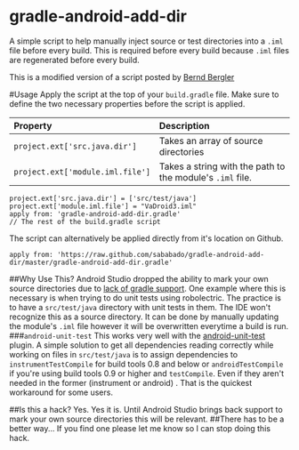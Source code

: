 gradle-android-add-dir
======================

A simple script to help manually inject source or test directories into a `.iml` file before every build. This is required before every build because `.iml` files are regenerated before every build.

This is a modified version of a script posted by [Bernd Bergler](https://groups.google.com/forum/#!msg/adt-dev/v0AluPBcoy0/KXR7oOmRQZIJ)

#Usage
Apply the script at the top of your `build.gradle` file. Make sure to define the two necessary properties before the script is applied.

| Property | Description |
|:---------|:------------|
| `project.ext['src.java.dir']` | Takes an array of source directories |
| `project.ext['module.iml.file']` | Takes a string with the path to the module's `.iml` file. |
	
    project.ext['src.java.dir'] = ['src/test/java']
    project.ext['module.iml.file'] = "VaDroid3.iml"
    apply from: 'gradle-android-add-dir.gradle'
	// The rest of the build.gradle script
	
The script can alternatively be applied directly from it's location on Github.

	apply from: 'https://raw.github.com/sababado/gradle-android-add-dir/master/gradle-android-add-dir.gradle'

##Why Use This?
Android Studio dropped the ability to mark your own source directories due to [lack of gradle support](https://groups.google.com/forum/#!msg/adt-dev/v0AluPBcoy0/QEaSOgsNxCMJ). One example where this is necessary is when trying to do unit tests using robolectric. The practice is to have a `src/test/java` directory with unit tests in them. The IDE won't recognize this as a source directory. It can be done by manually updating the module's `.iml` file however it will be overwritten everytime a build is run.
###`android-unit-test`
This works very well with the [android-unit-test](https://github.com/JCAndKSolutions/android-unit-test) plugin. A simple solution to get all dependencies reading correctly while working on files in `src/test/java` is to assign dependencies to `instrumentTestCompile` for build tools 0.8 and below or `androidTestCompile` if you're using build tools 0.9 or higher and `testCompile`. Even if they aren't needed in the former (instrument or android) . That is the quickest workaround for some users.

##Is this a hack?
Yes. Yes it is. Until Android Studio brings back support to mark your own source directories this will be relevant. 
##There has to be a better way...
If you find one please let me know so I can stop doing this hack.
